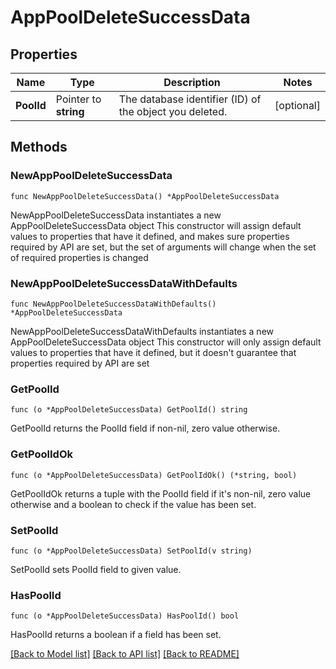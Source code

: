 # AppPoolDeleteSuccessData

## Properties

Name | Type | Description | Notes
------------ | ------------- | ------------- | -------------
**PoolId** | Pointer to **string** | The database identifier (ID) of the object you deleted. | [optional] 

## Methods

### NewAppPoolDeleteSuccessData

`func NewAppPoolDeleteSuccessData() *AppPoolDeleteSuccessData`

NewAppPoolDeleteSuccessData instantiates a new AppPoolDeleteSuccessData object
This constructor will assign default values to properties that have it defined,
and makes sure properties required by API are set, but the set of arguments
will change when the set of required properties is changed

### NewAppPoolDeleteSuccessDataWithDefaults

`func NewAppPoolDeleteSuccessDataWithDefaults() *AppPoolDeleteSuccessData`

NewAppPoolDeleteSuccessDataWithDefaults instantiates a new AppPoolDeleteSuccessData object
This constructor will only assign default values to properties that have it defined,
but it doesn't guarantee that properties required by API are set

### GetPoolId

`func (o *AppPoolDeleteSuccessData) GetPoolId() string`

GetPoolId returns the PoolId field if non-nil, zero value otherwise.

### GetPoolIdOk

`func (o *AppPoolDeleteSuccessData) GetPoolIdOk() (*string, bool)`

GetPoolIdOk returns a tuple with the PoolId field if it's non-nil, zero value otherwise
and a boolean to check if the value has been set.

### SetPoolId

`func (o *AppPoolDeleteSuccessData) SetPoolId(v string)`

SetPoolId sets PoolId field to given value.

### HasPoolId

`func (o *AppPoolDeleteSuccessData) HasPoolId() bool`

HasPoolId returns a boolean if a field has been set.


[[Back to Model list]](../README.md#documentation-for-models) [[Back to API list]](../README.md#documentation-for-api-endpoints) [[Back to README]](../README.md)


